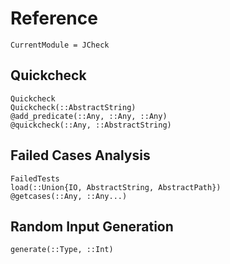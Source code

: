 # Reference

``` @meta
CurrentModule = JCheck
```

## Quickcheck

``` @docs
Quickcheck
Quickcheck(::AbstractString)
@add_predicate(::Any, ::Any, ::Any)
@quickcheck(::Any, ::AbstractString)
```

## Failed Cases Analysis

``` @docs
FailedTests
load(::Union{IO, AbstractString, AbstractPath})
@getcases(::Any, ::Any...)
```

## Random Input Generation

``` @docs
generate(::Type, ::Int)
```
